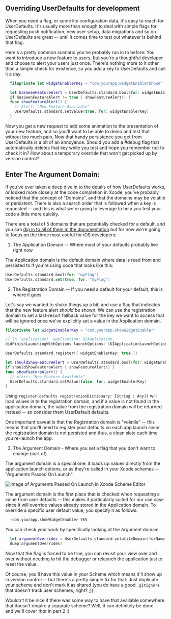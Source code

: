 ## Overriding UserDefaults for development

When you need a flag, or some lite configuration data, it's easy to reach for UserDefaults. It's usually more than enough to deal with simple flags for requesting push notification, new user setup, data migrations and so on. UserDefaults are great -- until it comes time to test out whatever is behind that flag.

Here's a pretty common scenario you've probably run in to before: You want to introduce a new feature to users, but you're a thoughtful developer and choose to alert your users just once. There's nothing more to it other than a simple check for existence, so you add a key to UserDefaults and call it a day.

```swift
  fileprivate let widgetEnablerKey = "com.yourapp.widgetEnablerShown"

  let hasSeenFeatureAlert = UserDefaults.standard.bool(for: widgetEnablerKey)
  if hasSeenFeatureAlert != true { showFeatureAlert() }
  func showFeatureAlert() {
    // Alert: "New Feature Available"
    UserDefaults.standard.setValue(true, for: widgetEnablerKey)
  }
```

Now you get a new request to add some animation to the presentation of your new feature, and so you'll want to be able to demo and test that without too much pain. Now that handy persistence you get from UserDefaults is a bit of an annoyance. Should you add a #debug flag that automatically deletes that key while you test and hope you remember not to check it in? How about a temporary override that won't get picked up by version control?

## Enter The Argument Domain:

If you've ever taken a deep dive in to the details of how UserDefaults works, or looked more closely at the code completion in Xcode, you've probably noticed that the concept of "Domains", and that the domains may be volatile or persistent. There is also a search order that is followed when a key is requested -- and this is what we're going to leverage to help you test your code a little more quickly.

There are a total of 5 domains that are potentially checked for a default, and you can [dig in to all of them in the documentation](https://developer.apple.com/library/content/documentation/Cocoa/Conceptual/UserDefaults/AboutPreferenceDomains/AboutPreferenceDomains.html#//apple_ref/doc/uid/10000059i-CH2-SW1) but for now we're going to focus on the three most useful for iOS developers:

1. The Application Domain -- Where most of your defaults probably live right now

  The Application domain is the default domain where data is read from and persisted to if you're using code that looks like this:

  ```swift
  UserDefaults.standard.bool(for: "myFlag")
  UserDefaults.standard.set(true, for: "myFlag")
  ```

2. The Registration Domain -- If you need a default for your default, this is where it goes

  Let's say we wanted to shake things up a bit, and use a flag that indicates that the new feature alert _should_ be shown. We can use the registration domain to set a last-resort fallback value for the key we want to access that will be ignored once we've explicitly set a value in the Application domain. 

  ```swift
  fileprivate let widgetEnablerKey = "com.yourapp.showWidgetEnabler"

  // In `application(_ application: UIApplication, 
didFinishLaunchingWithOptions launchOptions: [UIApplicationLaunchOptionsKey : Any]? = nil)`
  
  UserDefaults.standard.register([ widgetEnablerKey: true ])

  let shouldShowFeatureAlert = UserDefaults.standard.bool(for: widgetEnablerKey)
  if shouldShowFeatureAlert { showFeatureAlert() }
  func showFeatureAlert() {
    // Alert: "New Feature Available"
    UserDefaults.standard.setValue(false, for: widgetEnablerKey)
  }
  ```

  Using `register(defaults registrationDictionary: [String : Any])` will load values in to the registration domain, and if a value is not found in the application domain, the value from the registration domain will be returned instead -- so consider them UserDefault defaults.

  One important caveat is that the Registration domain is "volatile" -- this means that you'll need to register your defaults on each app launch since the registration domain is not persisted and thus, a clean slate each time you re-launch the app.

3. The Argument Domain - Where you set a flag that you don't want to change (sort of)

  The argument domain is a special one: it loads up values directly from the application launch options, or as they're called in your Xcode schemes -- "Arguments Passed On Launch".

![Image of Arguments Passed On Launch in Xcode Scheme Editor](/images/arguments-passed-on-launch.png)

The argument domain is the first place that is checked when requesting a value from user defaults -- this makes it particularly suited for our use case since it will override values already stored in the Application domain. To override a specific user default value, you specify it as follows:

```sh
  -com.yourapp.showWidgetEnabler YES
```

You can check your work by specifically looking at the Argument domain:

```swift
  let argumentOverrides = UserDefaults.standard.volatileDomain(forName: UserDefaults.argumentDomain) // [ String: Any]
  dump(argumentOverrides)
```

Now that the flag is forced to be true, you can revisit your view over and over without needing to hit the debugger or relaunch the application just to reset the value.

Of course, you'll have this value in your Scheme which means it'll show up in version control -- but there's a pretty simple fix for that: Just duplicate your scheme and don't mark it as shared (you do have a good `.gitignore` that doesn't track user schemes, right? ;)). 

Wouldn't it be nice if there was some way to have that available somewhere that doesn't require a separate scheme? Well, it can definitely be done -- and we'll cover _that_ in part 2 :)

